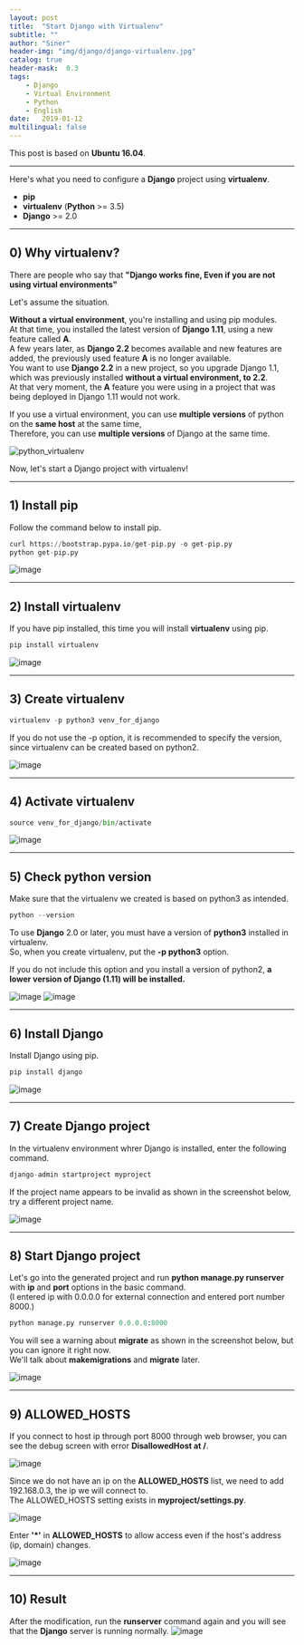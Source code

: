 ```yaml
---
layout: post
title:  "Start Django with Virtualenv"
subtitle: ""
author: "Siner"
header-img: "img/django/django-virtualenv.jpg"
catalog: true
header-mask:  0.3
tags:
    - Django
    - Virtual Environment
    - Python
    - English
date:   2019-01-12
multilingual: false
---
```


This post is based on **Ubuntu 16.04**.

---

Here's what you need to configure a **Django** project using **virtualenv**.<br>
- **pip**
- **virtualenv** (**Python** >= 3.5)
- **Django** >= 2.0

---

## 0) Why virtualenv?
There are people who say that **"Django works fine, Even if you are not using virtual environments"**

Let's assume the situation.

**Without a virtual environment**, you're installing and using pip modules.<br>
At that time, you installed the latest version of **Django 1.11**, using a new feature called **A**.<br>
A few years later, as **Django 2.2** becomes available and new features are added, the previously used feature **A** is no longer available.<br>
You want to use **Django 2.2** in a new project, so you upgrade Django 1.1, which was previously installed **without a virtual environment, to 2.2**.<br>
At that very moment, the **A** feature you were using in a project that was being deployed in Django 1.11 would not work.

If you use a virtual environment, you can use **multiple versions** of python on the **same host** at the same time,<br>
Therefore, you can use **multiple versions** of Django at the same time.<br>

![python_virtualenv](https://user-images.githubusercontent.com/34048253/51121149-0a461880-185a-11e9-8a5d-6ec7ed58aa60.png)

Now, let's start a Django project with virtualenv!

---

## 1) Install pip
Follow the command below to install pip.

```python
curl https://bootstrap.pypa.io/get-pip.py -o get-pip.py
python get-pip.py
```

![image](https://user-images.githubusercontent.com/34048253/51082217-18a31000-1746-11e9-94b3-2cdfb6039ca4.png)

---

## 2) Install virtualenv
If you have pip installed, this time you will install **virtualenv** using pip.

```python
pip install virtualenv
```

![image](https://user-images.githubusercontent.com/34048253/51082225-3a9c9280-1746-11e9-9bc4-91a05049b0de.png)

---

## 3) Create virtualenv
```python
virtualenv -p python3 venv_for_django
```

If you do not use the -p option, it is recommended to specify the version, since virtualenv can be created based on python2. 

![image](https://user-images.githubusercontent.com/34048253/51082232-4be59f00-1746-11e9-8eac-5f11b63184f6.png)

---

## 4) Activate virtualenv
```python
source venv_for_django/bin/activate
```

![image](https://user-images.githubusercontent.com/34048253/51082234-59028e00-1746-11e9-8200-7bce0f604007.png)

---

## 5) Check python version
Make sure that the virtualenv we created is based on python3 as intended.

```python
python --version
```

To use **Django** 2.0 or later, you must have a version of **python3** installed in virtualenv.<br>
So, when you create virtualenv, put the **-p python3** option.

If you do not include this option and you install a version of python2, **a lower version of Django (1.11) will be installed.**

![image](https://user-images.githubusercontent.com/34048253/51787983-a3125780-21bb-11e9-9898-f5a64d383b84.png)
![image](https://user-images.githubusercontent.com/34048253/51082240-89e2c300-1746-11e9-9444-018887dd64b2.png)

---

## 6) Install Django
Install Django using pip.
```python
pip install django
```
![image](https://user-images.githubusercontent.com/34048253/51082246-9c5cfc80-1746-11e9-856e-11fbf902c6a8.png)

---

## 7) Create Django project
In the virtualenv environment whrer Django is installed, enter the following command.
```python
django-admin startproject myproject
```

If the project name appears to be invalid as shown in the screenshot below, try a different project name.

![image](https://user-images.githubusercontent.com/34048253/51082256-d0382200-1746-11e9-86bc-5dd2ca6659bc.png)

---

## 8) Start Django project
Let's go into the generated project and run **python manage.py runserver** with **ip** and **port** options in the basic command.<br>
(I entered ip with 0.0.0.0 for external connection and entered port number 8000.)
```python
python manage.py runserver 0.0.0.0:8000
```
You will see a warning about **migrate** as shown in the screenshot below, but you can ignore it right now.<br>
We'll talk about **makemigrations** and **migrate** later.

![image](https://user-images.githubusercontent.com/34048253/51082269-01b0ed80-1747-11e9-84fe-e045bdb44691.png)

---

## 9) ALLOWED_HOSTS
If you connect to host ip through port 8000 through web browser, you can see the debug screen with error **DisallowedHost at /**.

![image](https://user-images.githubusercontent.com/34048253/51082279-5d7b7680-1747-11e9-9674-6e49b2eb9612.png)

Since we do not have an ip on the **ALLOWED_HOSTS** list, we need to add 192.168.0.3, the ip we will connect to.<br>
The ALLOWED_HOSTS setting exists in **myproject/settings.py**.

![image](https://user-images.githubusercontent.com/34048253/51082397-76852700-1749-11e9-9d75-9a4853fee34d.png)

Enter **'*'** in **ALLOWED_HOSTS** to allow access even if the host's address (ip, domain) changes.

![image](https://user-images.githubusercontent.com/34048253/51082295-be0ab380-1747-11e9-87cb-fca9b5e81e32.png)

---

## 10) Result
After the modification, run the **runserver** command again and you will see that the **Django** server is running normally.
![image](https://user-images.githubusercontent.com/34048253/51082317-0f1aa780-1748-11e9-91b7-2a6c99a98b4b.png)
